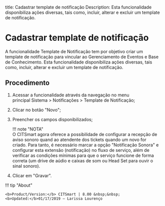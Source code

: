 title: Cadastrar template de notificação
Description: Esta funcionalidade disponibiliza ações diversas, tais como, incluir, alterar e excluir um template de notificação.

# Cadastrar template de notificação

A funcionalidade Template de Notificação tem por objetivo criar um template de notificação para vincular ao Gerenciamento de Eventos e Base de Conhecimento.
Esta funcionalidade disponibiliza ações diversas, tais como, incluir, alterar e excluir um template de notificação.

Procedimento
------------

1.  Acessar a funcionalidade através da navegação no menu principal Sistema \>
    Notificações \> Template de Notificação;

2.  Clicar no botão "Novo";

3.  Preencher os campos disponibilizados;

    !!! note "NOTA"  
        O CITSmart agora oferece a possibilidade de configurar a recepção de aviso sonoro quand ao atendente dos tickets quando um novo for criado. Para tanto, é necessário marcar a opção "Notificação Sonora" e configurar esta extensão (notificação) no fluxo de serviço, além de verificar as condições mínimas para que o serviço funcione de forma correta (um drive de aúdio e caixas de som ou Head Set para ouvir o sinal sonoro).  
       

4.  Clicar em "Gravar".

!!! tip "About"

    <b>Product/Version:</b> CITSmart | 8.00 &nbsp;&nbsp;
    <b>Updated:</b>01/17/2019 – Larissa Lourenço

